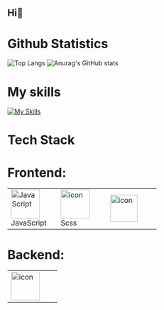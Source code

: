 ## Hi👋

# Github  Statistics
![Top Langs](https://github-readme-stats.vercel.app/api/top-langs/?username=Vladis1av-code&exclude_repo=github-readme-stats,anuraghazra.github.io)
![Anurag's GitHub stats](https://github-readme-stats.vercel.app/api?username=Vladis1av-code) 

# My skills
[![My Skills](https://skillicons.dev/icons?i=html,css,js,react,expressjs,nodejs,git,github,vscode,postman&perline=13)](#)

<table>
  <h1> Tech Stack </h1>
   <h1>Frontend:</h1>
 <tr>
  <td aling="center" width="96">
   <img src="https://techstack-generator.vercel.app/js-icon.svg" alt="JavaScript" width="65" height="65" />
    <br>JavaScript
  </td>
   <td aling="center" width="96">
     <img src="https://techstack-generator.vercel.app/sass-icon.svg" alt="icon" width="65" height="65" />
     <br>Scss
   </td>
   <td aling="center" width="96">
    <img src="https://techstack-generator.vercel.app/react-icon.svg" alt="icon" width="61" height="61" />
   </td>
 </tr>
 </table>
 <table>
 <h1>Backend:</h1>
 <tr>
  <td aling="center" width="96">
   <img src="https://techstack-generator.vercel.app/csharp-icon.svg" alt="icon" width="65" height="65" />
 </tr>
  
 </table>
  

